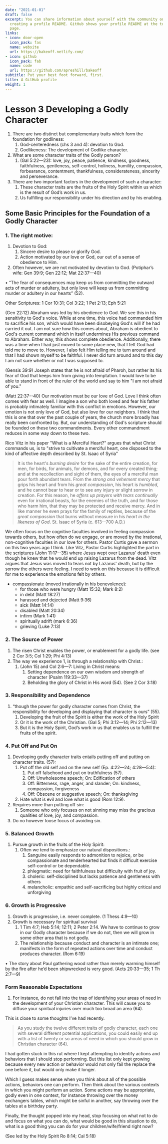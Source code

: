 ```yaml
---
date: "2021-01-01"
draft: false
excerpt: You can share information about yourself with the community on GitHub by
  creating a profile README. GitHub shows your profile README at the top of your profile
  page.
links:
- icon: door-open
  icon_pack: fas
  name: website
  url: https://bakeoff.netlify.com/
- icon: github
  icon_pack: fab
  name: code
  url: https://github.com/apreshill/bakeoff
subtitle: Put your best foot forward, first.
title: A GitHub profile
weight: 1
---
```


# Lesson 3 Developing a Godly Character

1. There are two distinct but complementary traits which form the foundation for godliness:
   1. God-centeredness (chs 3 and 4): devotion to God.
   2. Godlikeness: The development of Godlike character.
2. What are some character traits of the Godly person?
   1. (Gal 5:22—23): love, joy, peace, patience, kindness, goodness, faithfulness, gentleness, self-control, holiness, humility, compassion, forbearance, contentment, thankfulness, considerateness, sincerity and perseverance.
3. There are two important factors in the development of such a character:
   1. These character traits are the fruits of the Holy Spirit within us which is the result of God’s work in us.
   2. Us fulfilling our responsibility under his direction and by his enabling.

## Some Basic Principles for the Foundation of a Godly Character

### 1. The right motive:

1. Devotion to God:
   1. Sincere desire to please or glorify God.
   2. Action motivated by our love or God, our out of a sense of obedience to Him.
2. Often however, we are not motivated by devotion to God. (Potiphar’s wife: Gen 39:9; Gen 22:12; Mat 22:37—40)

• “The fear of consequences may keep us from committing the outward acts of murder or adultery, but only love will keep us from committing murder or adultery in our hearts” (52).

Other Scriptures: 1 Cor 10:31; Col 3:22; 1 Pet 2:13; Eph 5:21

(Gen 22:12) Abraham was led by his obedience to God. We see this in his sensitivity to God's voice. While at one time, this voice had commanded him to sacrifice his son, which would have been disobeying God's will if he had carried it out. I am not sure how this comes about, Abraham is obedient to God's current command which in itself undermines His previous command to Abraham. Either way, this shows complete obedience. Additionally, there was a time when I had just moved to some place new, that I felt God had told me to move to. However, I also felt Him telling me to turn around and that I had shown myself to be faithful. I never did turn around and to this day I am not sure whether or not I was supposed to.

(Gensis 39:9) Joseph states that he is not afraid of Pharoh, but rather its his fear of God that keeps him from giving into temptation. I would love to be able to stand in front of the ruler of the world and say to him "I am not afraid of you."

(Matt 22:37--40) Our motivation must be our love of God. Love I think often comes with fear as well. I imagine a son who both loved and fear his father is probably intimately familiar with this conflict in emotions. However, our emotion is not only love of God, but also love for our neighbors. I think that this is one that over the past couple of years, the church more broadly has really been confronted by. But, our understanding of God's scripture should be founded on these two commandments. Every other commandment reduces in some way down to these two.

Rico Vitz in his paper "What is a Merciful Heart?" argues that what Christ commands us, is to "strive to cultivate a merciful heart, one disposed to the kind of affective depth described by St. Isaac of Syria"

> It is the heart's *burning desire* for the sake of the entire creation, for men, for birds, for animals, for demons, and for every created thing; and at the recollection and sight of them, the eyes of a merciful man pour forth abundant tears. From the *strong and vehement mercy* that grips his heart and from his *great compassion*, his heart is *humbled*, and he cannot bear to hear or to see any injury or slight sorrow in creation. For this reason, he *offers up prayers with tears continually* even for irrational beasts, for the enemies of the truth, and for those who harm him, that they may be protected and receive mercy. And in like manner he even prays for the family of reptiles, because of the *great compassion* that burns without measure in his *heart in the likeness of God*. St. Isaac of Syria (c. 613--700 A.D.)

We often focus on the cognitive faculties involved in feeling compassion towards others, but how often do we engage, or are moved by the irrational, non-cognitive faculties in our love for others. Pastor Curtis gave a sermon on this two years ago I think. Like Vitz, Pastor Curtis highlighted the part in the scriptures (John 11:17--35) where Jesus wept over Lazarus' death even though he knew that he would end up raising Lazarus from the dead. Vitz argues that Jesus was moved to tears not by Lazarus' death, but by the sorrow the others were feeling. I need to work on this because it is difficult for me to experience the emotions felt by others.

* compassionate (moved irrationally in his benevolence):
  * for those who were hungry (Matt 15:32; Mark 8:2)
  * in debt (Matt 18:27)
  * harassed and dejected (Matt 9:36)
  * sick (Matt 14:14)
  * disabled (Matt 20:34)
  * infirm (Mark 1:41)
  * spiritually adrift (mark 6:36)
  * grieving (Luke 7:13)

### 2. The Source of Power

1. The risen Christ enables the power, or enablement for a godly life. (see 2 Cor 3:5; Col 1:29; Phi 4:13)
2. The way we experience 1, is through a relationship with Christ.:
   1. (John 15) and Col 2:6—7: Living in Christ means:
      1. Setting dependence on our own wisdom and strength of character (Psalm 119:33—37)
      2. Beholding the glory of Christ in His word (54). (See 2 Cor 3:18)

### 3. Responsibility and Dependence

1. “though the power for godly character comes from Christ, the responsibility for developing and displaying that character is ours” (55).
   1. Developing the fruit of the Spirit is either the work of the Holy Spirit
   2. Or it is the work of the Christian. (Gal 5; Phi 3:12—14; Phi 2:12—13)
   3. But it is the Holy Spirit, God’s work in us that enables us to fulfill the fruits of the spirit.

### 4. Put Off and Put On

1. Developing godly character traits entails putting off and putting on character traits. (57):
   1. Put off the old self and on the new self (Ep. 4:22—24; 4:28—5:4):
      1. Put off falsehood and put on truthfulness (57).
      2. Off: Unwholesome speech; On: Edification of others
      3. Off: Bitterness, rage, anger, and slander; On: kindness, compassion, forgiveness
      4. Off: Obscene or suggestive speech; On: thanksgiving
   2. Hate what is evil and love what is good (Rom 12:9).
2. Requires more than putting off sin:
   1. Someone who only focuses on not sinning may miss the gracious qualities of love, joy, and compassion.
3. Do no however loose focus of avoiding sin.

### 5. Balanced Growth

1. Pursue growth in the fruits of the Holy Spirit:
   1. Often we tend to emphasize our natural dispositions.:
      1. Sanguine easily responds to admonition to rejoice, or be compassionate and tenderhearted but finds it difficult exercise self-control or be dependable.
      2. phlegmatic: need for faithfulness but difficulty with fruit of joy.
      3. choleric: self-disciplined but lacks patience and gentleness with others
      4. melancholic: empathic and self-sacrificing but highly critical and unforgiving

### 6. Growth is Progressive

1. Growth is progressive, i.e. never complete. (1 Thess 4:9—10)
2. Growth is necessary for spiritual survival
   1. 1 Tim 4:7; Heb 5:14; 12:11; 2 Peter 2:14. We have to continue to grow in our Godly character because if we do not, then we will grow in some other area that is not godly.
   2. The relationship because conduct and character is an intimate one; manifests in the form of repeated actions over time and conduct produces character. (Rom 6:19)

• The story about Paul gathering wood rather than merely warming himself by the fire after he’d been shipwrecked is very good. (Acts 20:33—35; 1 Th 2:7—9)

### Form Reasonable Expectations

1. For instance, do not fall into the trap of identifying your areas of need in the development of your Christian character. This will cause you to diffuse your spiritual injuries over much too broad an area (64).

This is close to some thoughts I’ve had recently.

> As you study the twelve different traits of godly character, each one with several different potential applications, you could easily end up with a list of twenty or so areas of need in which you should grow in Christian character (64).

I had gotten stuck in this rut where I kept attempting to identify actions and behaviors that I should stop performing. But this list only kept growing because every new action or behavior would not only fail the replace the one before it, but would only make it longer. 

Which I guess makes sense when you think about all of the possible actions, behaviors one can perform. Then think about the various contexts in which you might perform an action. Some actions may be appropriate, godly even in one context, for instance throwing over the money exchangers tables, which might be sinful in another, say throwing over the tables at a birthday party.

Finally, the thought popped into my head, stop focusing on what not to do and focus on what you can do, what would be good in this situation to do, what is a good thing you can do for your children/wife/friend right now?

(See led by the Holy Spirit Ro 8:14; Cal 5:18)


